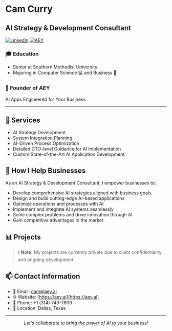 # Cam Curry

## AI Strategy & Development Consultant

[![LinkedIn](https://img.shields.io/badge/LinkedIn-blue?style=for-the-badge&logo=linkedin&logoColor=white)](https://www.linkedin.com/in/cameron-curry-b35b98260/)
[![AEY](https://img.shields.io/badge/AEY-black?style=for-the-badge&logo=data:image/svg+xml;base64,PHN2ZyB4bWxucz0iaHR0cDovL3d3dy53My5vcmcvMjAwMC9zdmciIHZpZXdCb3g9IjAgMCAxMDAgNDAiPjx0ZXh0IHg9IjUwJSIgeT0iNTAlIiBkb21pbmFudC1iYXNlbGluZT0ibWlkZGxlIiB0ZXh0LWFuY2hvcj0ibWlkZGxlIiBmb250LWZhbWlseT0iQXJpYWwsIHNhbnMtc2VyaWYiIGZvbnQtc2l6ZT0iMjQiIGZpbGw9IndoaXRlIj57QUVZfTwvdGV4dPjwvc3ZnPg==)](https://aey.ai)

### 🎓 Education
- Senior at Southern Methodist University
- Majoring in Computer Science 💻 and Business 💼

### 🚀 Founder of AEY
AI Apps Engineered for Your Business

---

## 🔧 Services

- AI Strategy Development
- System Integration Planning
- AI-Driven Process Optimization
- Detailed CTO-level Guidance for AI Implementation
- Custom State-of-the-Art AI Application Development

## 🚀 How I Help Businesses

As an AI Strategy & Development Consultant, I empower businesses to:

- Develop comprehensive AI strategies aligned with business goals
- Design and build cutting-edge AI-based applications
- Optimize operations and processes with AI
- Implement and integrate AI systems seamlessly
- Solve complex problems and drive innovation through AI
- Gain competitive advantages in the market

## 📊 Projects

> ❗ **Note:** My projects are currently private due to client confidentiality and ongoing development.

## 📫 Contact Information

- 📧 Email: [cam@aey.ai](mailto:cam@aey.ai)
- 🌐 Website: [https://aey.ai](https://aey.ai)
- 📱 Phone: +1 (314) 743-7809
- 📍 Location: Dallas, Texas

---

<p align="center">
  <i>Let's collaborate to bring the power of AI to your business!</i>
</p>
